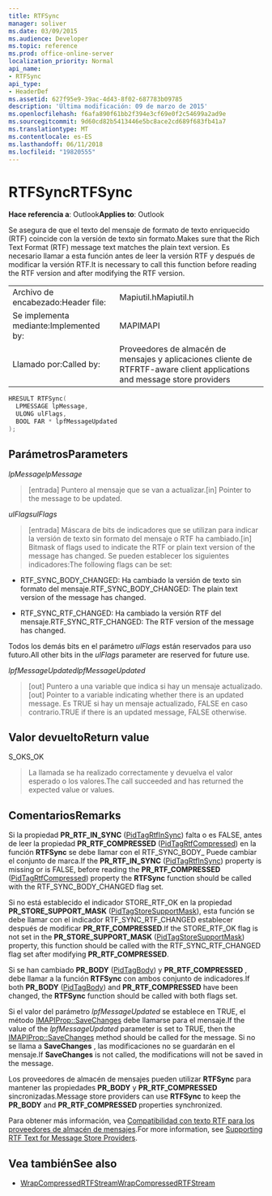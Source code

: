 ```yaml
---
title: RTFSync
manager: soliver
ms.date: 03/09/2015
ms.audience: Developer
ms.topic: reference
ms.prod: office-online-server
localization_priority: Normal
api_name:
- RTFSync
api_type:
- HeaderDef
ms.assetid: 627f95e9-39ac-4d43-8f02-687783b09785
description: 'Última modificación: 09 de marzo de 2015'
ms.openlocfilehash: f6afa890f61bb2f394e3cf69e0f2c54699a2ad9e
ms.sourcegitcommit: 9d60cd82b5413446e5bc8ace2cd689f683fb41a7
ms.translationtype: MT
ms.contentlocale: es-ES
ms.lasthandoff: 06/11/2018
ms.locfileid: "19820555"
---
```

# <a name="rtfsync"></a><span data-ttu-id="eeb7e-103">RTFSync</span><span class="sxs-lookup"><span data-stu-id="eeb7e-103">RTFSync</span></span>

<span data-ttu-id="eeb7e-104">**Hace referencia a**: Outlook</span><span class="sxs-lookup"><span data-stu-id="eeb7e-104">**Applies to**: Outlook</span></span> 
  
<span data-ttu-id="eeb7e-105">Se asegura de que el texto del mensaje de formato de texto enriquecido (RTF) coincide con la versión de texto sin formato.</span><span class="sxs-lookup"><span data-stu-id="eeb7e-105">Makes sure that the Rich Text Format (RTF) message text matches the plain text version.</span></span> <span data-ttu-id="eeb7e-106">Es necesario llamar a esta función antes de leer la versión RTF y después de modificar la versión RTF.</span><span class="sxs-lookup"><span data-stu-id="eeb7e-106">It is necessary to call this function before reading the RTF version and after modifying the RTF version.</span></span> 
  
|||
|:-----|:-----|
|<span data-ttu-id="eeb7e-107">Archivo de encabezado:</span><span class="sxs-lookup"><span data-stu-id="eeb7e-107">Header file:</span></span>  <br/> |<span data-ttu-id="eeb7e-108">Mapiutil.h</span><span class="sxs-lookup"><span data-stu-id="eeb7e-108">Mapiutil.h</span></span>  <br/> |
|<span data-ttu-id="eeb7e-109">Se implementa mediante:</span><span class="sxs-lookup"><span data-stu-id="eeb7e-109">Implemented by:</span></span>  <br/> |<span data-ttu-id="eeb7e-110">MAPI</span><span class="sxs-lookup"><span data-stu-id="eeb7e-110">MAPI</span></span>  <br/> |
|<span data-ttu-id="eeb7e-111">Llamado por:</span><span class="sxs-lookup"><span data-stu-id="eeb7e-111">Called by:</span></span>  <br/> |<span data-ttu-id="eeb7e-112">Proveedores de almacén de mensajes y aplicaciones cliente de RTF</span><span class="sxs-lookup"><span data-stu-id="eeb7e-112">RTF-aware client applications and message store providers</span></span>  <br/> |
   
```cpp
HRESULT RTFSync(
  LPMESSAGE lpMessage,
  ULONG ulFlags,
  BOOL FAR * lpfMessageUpdated
);
```

## <a name="parameters"></a><span data-ttu-id="eeb7e-113">Parámetros</span><span class="sxs-lookup"><span data-stu-id="eeb7e-113">Parameters</span></span>

<span data-ttu-id="eeb7e-114">_lpMessage_</span><span class="sxs-lookup"><span data-stu-id="eeb7e-114">_lpMessage_</span></span>
  
> <span data-ttu-id="eeb7e-115">[entrada] Puntero al mensaje que se van a actualizar.</span><span class="sxs-lookup"><span data-stu-id="eeb7e-115">[in] Pointer to the message to be updated.</span></span>
    
<span data-ttu-id="eeb7e-116">_ulFlags_</span><span class="sxs-lookup"><span data-stu-id="eeb7e-116">_ulFlags_</span></span>
  
> <span data-ttu-id="eeb7e-117">[entrada] Máscara de bits de indicadores que se utilizan para indicar la versión de texto sin formato del mensaje o RTF ha cambiado.</span><span class="sxs-lookup"><span data-stu-id="eeb7e-117">[in] Bitmask of flags used to indicate the RTF or plain text version of the message has changed.</span></span> <span data-ttu-id="eeb7e-118">Se pueden establecer los siguientes indicadores:</span><span class="sxs-lookup"><span data-stu-id="eeb7e-118">The following flags can be set:</span></span>
    
  - <span data-ttu-id="eeb7e-119">RTF_SYNC_BODY_CHANGED: Ha cambiado la versión de texto sin formato del mensaje.</span><span class="sxs-lookup"><span data-stu-id="eeb7e-119">RTF_SYNC_BODY_CHANGED: The plain text version of the message has changed.</span></span>
      
  - <span data-ttu-id="eeb7e-120">RTF_SYNC_RTF_CHANGED: Ha cambiado la versión RTF del mensaje.</span><span class="sxs-lookup"><span data-stu-id="eeb7e-120">RTF_SYNC_RTF_CHANGED: The RTF version of the message has changed.</span></span>
    
  <span data-ttu-id="eeb7e-121">Todos los demás bits en el parámetro _ulFlags_ están reservados para uso futuro.</span><span class="sxs-lookup"><span data-stu-id="eeb7e-121">All other bits in the  _ulFlags_ parameter are reserved for future use.</span></span> 
    
<span data-ttu-id="eeb7e-122">_lpfMessageUpdated_</span><span class="sxs-lookup"><span data-stu-id="eeb7e-122">_lpfMessageUpdated_</span></span>
  
> <span data-ttu-id="eeb7e-123">[out] Puntero a una variable que indica si hay un mensaje actualizado.</span><span class="sxs-lookup"><span data-stu-id="eeb7e-123">[out] Pointer to a variable indicating whether there is an updated message.</span></span> <span data-ttu-id="eeb7e-124">Es TRUE si hay un mensaje actualizado, FALSE en caso contrario.</span><span class="sxs-lookup"><span data-stu-id="eeb7e-124">TRUE if there is an updated message, FALSE otherwise.</span></span>
    
## <a name="return-value"></a><span data-ttu-id="eeb7e-125">Valor devuelto</span><span class="sxs-lookup"><span data-stu-id="eeb7e-125">Return value</span></span>

<span data-ttu-id="eeb7e-126">S_OK</span><span class="sxs-lookup"><span data-stu-id="eeb7e-126">S_OK</span></span> 
  
> <span data-ttu-id="eeb7e-127">La llamada se ha realizado correctamente y devuelva el valor esperado o los valores.</span><span class="sxs-lookup"><span data-stu-id="eeb7e-127">The call succeeded and has returned the expected value or values.</span></span>
    
## <a name="remarks"></a><span data-ttu-id="eeb7e-128">Comentarios</span><span class="sxs-lookup"><span data-stu-id="eeb7e-128">Remarks</span></span>

<span data-ttu-id="eeb7e-129">Si la propiedad **PR_RTF_IN_SYNC** ([PidTagRtfInSync](pidtagrtfinsync-canonical-property.md)) falta o es FALSE, antes de leer la propiedad **PR_RTF_COMPRESSED** ([PidTagRtfCompressed](pidtagrtfcompressed-canonical-property.md)) en la función **RTFSync** se debe llamar con el RTF_SYNC_BODY_ Puede cambiar el conjunto de marca.</span><span class="sxs-lookup"><span data-stu-id="eeb7e-129">If the **PR_RTF_IN_SYNC** ([PidTagRtfInSync](pidtagrtfinsync-canonical-property.md)) property is missing or is FALSE, before reading the **PR_RTF_COMPRESSED** ([PidTagRtfCompressed](pidtagrtfcompressed-canonical-property.md)) property the **RTFSync** function should be called with the RTF_SYNC_BODY_CHANGED flag set.</span></span> 
  
<span data-ttu-id="eeb7e-130">Si no está establecido el indicador STORE_RTF_OK en la propiedad **PR_STORE_SUPPORT_MASK** ([PidTagStoreSupportMask](pidtagstoresupportmask-canonical-property.md)), esta función se debe llamar con el indicador RTF_SYNC_RTF_CHANGED establecer después de modificar **PR_RTF_COMPRESSED**.</span><span class="sxs-lookup"><span data-stu-id="eeb7e-130">If the STORE_RTF_OK flag is not set in the **PR_STORE_SUPPORT_MASK** ([PidTagStoreSupportMask](pidtagstoresupportmask-canonical-property.md)) property, this function should be called with the RTF_SYNC_RTF_CHANGED flag set after modifying **PR_RTF_COMPRESSED**.</span></span> 
  
<span data-ttu-id="eeb7e-131">Si se han cambiado **PR_BODY** ([PidTagBody](pidtagbody-canonical-property.md)) y **PR_RTF_COMPRESSED** , debe llamar a la función **RTFSync** con ambos conjunto de indicadores.</span><span class="sxs-lookup"><span data-stu-id="eeb7e-131">If both **PR_BODY** ([PidTagBody](pidtagbody-canonical-property.md)) and **PR_RTF_COMPRESSED** have been changed, the **RTFSync** function should be called with both flags set.</span></span> 
  
<span data-ttu-id="eeb7e-132">Si el valor del parámetro _lpfMessageUpdated_ se establece en TRUE, el método [IMAPIProp::SaveChanges](imapiprop-savechanges.md) debe llamarse para el mensaje.</span><span class="sxs-lookup"><span data-stu-id="eeb7e-132">If the value of the  _lpfMessageUpdated_ parameter is set to TRUE, then the [IMAPIProp::SaveChanges](imapiprop-savechanges.md) method should be called for the message.</span></span> <span data-ttu-id="eeb7e-133">Si no se llama a **SaveChanges** , las modificaciones no se guardarán en el mensaje.</span><span class="sxs-lookup"><span data-stu-id="eeb7e-133">If **SaveChanges** is not called, the modifications will not be saved in the message.</span></span> 
  
<span data-ttu-id="eeb7e-134">Los proveedores de almacén de mensajes pueden utilizar **RTFSync** para mantener las propiedades **PR_BODY** y **PR_RTF_COMPRESSED** sincronizadas.</span><span class="sxs-lookup"><span data-stu-id="eeb7e-134">Message store providers can use **RTFSync** to keep the **PR_BODY** and **PR_RTF_COMPRESSED** properties synchronized.</span></span> 
  
<span data-ttu-id="eeb7e-135">Para obtener más información, vea [Compatibilidad con texto RTF para los proveedores de almacén de mensajes](supporting-rtf-text-for-message-store-providers.md).</span><span class="sxs-lookup"><span data-stu-id="eeb7e-135">For more information, see [Supporting RTF Text for Message Store Providers](supporting-rtf-text-for-message-store-providers.md).</span></span> 
  
## <a name="see-also"></a><span data-ttu-id="eeb7e-136">Vea también</span><span class="sxs-lookup"><span data-stu-id="eeb7e-136">See also</span></span>

- [<span data-ttu-id="eeb7e-137">WrapCompressedRTFStream</span><span class="sxs-lookup"><span data-stu-id="eeb7e-137">WrapCompressedRTFStream</span></span>](wrapcompressedrtfstream.md)

